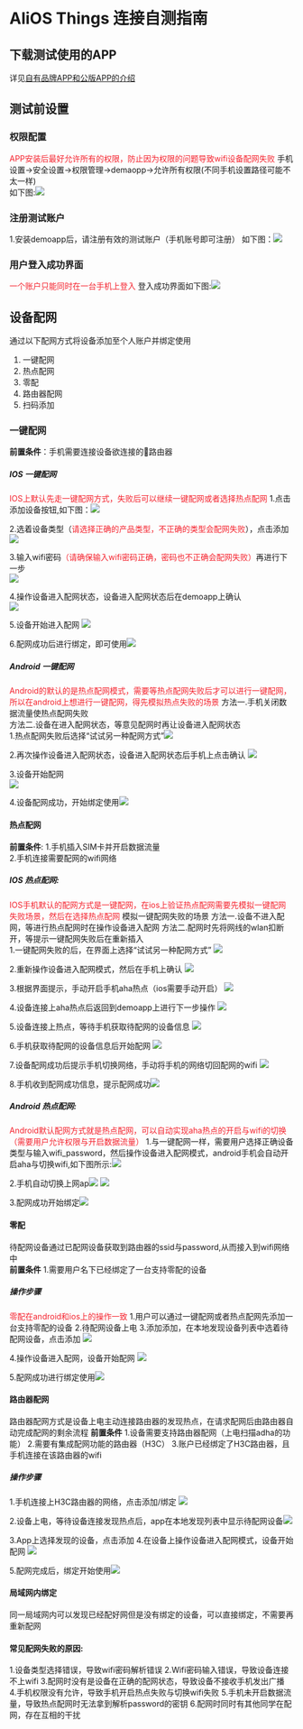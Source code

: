 # AliOS Things 连接自测指南

## 下载测试使用的APP 
详见[自有品牌APP和公版APP的介绍](https://living.aliyun.com/doc#muti-app.html)

## 测试前设置
### 权限配置
<span data-type="color" style="color:#F5222D;">APP安装后最好允许所有的权限，防止因为权限的问题导致wifi设备配网失败</span>
手机设置->安全设置->权限管理->demaopp->允许所有权限(不同手机设置路径可能不太一样)  
如下图:![](assets/awss_1.png)
### 注册测试账户
1.安装demoapp后，请注册有效的测试账户（手机账号即可注册）
如下图：![](assets/awss_2.png)

### 用户登入成功界面
<span data-type="color" style="color:#F5222D;">一个账户只能同时在一台手机上登入</span>
登入成功界面如下图:![](assets/awss_3.png)

## 设备配网
通过以下配网方式将设备添加至个人账户并绑定使用
1. 一键配网
2. 热点配网
3. 零配
4. 路由器配网
5. 扫码添加

### 一键配网
**前置条件**：手机需要连接设备欲连接的路由器
##### IOS 一键配网
<span data-type="color" style="color:#F5222D;">IOS上默认先走一键配网方式，失败后可以继续一键配网或者选择热点配网</span>
1.点击添加设备按钮,如下图：![](assets/awss_4.png)

2.选着设备类型（<span data-type="color" style="color:#F5222D;">请选择正确的产品类型，不正确的类型会配网失败</span>），点击添加  
![](assets/awss_5.png)

3.输入wifi密码<span data-type="color" style="color:#F5222D;">（请确保输入wifi密码正确，密码也不正确会配网失败）</span>再进行下一步   
![](assets/awss_6.png)

4.操作设备进入配网状态，设备进入配网状态后在demoapp上确认  
![](assets/awss_7.png)


5.设备开始进入配网
![](assets/awss_8.png)

6.配网成功后进行绑定，即可使用![](assets/awss_9.png)

##### Android 一键配网
<span data-type="color" style="color:#F5222D;">Android的默认的是热点配网模式，需要等热点配网失败后才可以进行一键配网，所以在android上想进行一键配网，得先模拟热点失败的场景</span>
方法一.手机关闭数据流量使热点配网失败  
方法二.设备在进入配网状态，等意见配网时再让设备进入配网状态   
 1.热点配网失败后选择“试试另一种配网方式”![](assets/awss_10.png)

 2.再次操作设备进入配网状态，设备进入配网状态后手机上点击确认 
![](assets/awss_11.png)

 3.设备开始配网  
![](assets/awss_12.png)

 4.设备配网成功，开始绑定使用![](assets/awss_13.png)

#### 热点配网
**前置条件**:
 1.手机插入SIM卡并开启数据流量  
 2.手机连接需要配网的wifi网络 
##### IOS 热点配网:
<span data-type="color" style="color:#F5222D;">IOS手机默认的配网方式是一键配网，在ios上验证热点配网需要先模拟一键配网失败场景，然后在选择热点配网</span>
模拟一键配网失败的场景
方法一.设备不进入配网，等进行热点配网时在操作设备进入配网
方法二.配网时先将网线的wlan扣断开，等提示一键配网失败后在重新插入  
 1.一键配网失败的后，在界面上选择“试试另一种配网方式”
![](assets/awss_14.png)

 2.重新操作设备进入配网模式，然后在手机上确认
![](assets/awss_15.png)


 3.根据界面提示，手动开启手机aha热点（ios需要手动开启）
![](assets/awss_16.png)

 4.设备连接上aha热点后返回到demoapp上进行下一步操作
![](assets/awss_17.png)

 5.设备连接上热点，等待手机获取待配网的设备信息
![](assets/awss_18.png)

 6.手机获取待配网的设备信息后开始配网
![](assets/awss_19.png)


 7.设备配网成功后提示手机切换网络，手动将手机的网络切回配网的wifi
![](assets/awss_20.png)

 8.手机收到配网成功信息，提示配网成功![](assets/awss_21.png)

##### Android 热点配网:
<span data-type="color" style="color:#F5222D;">Android默认配网方式就是热点配网，可以自动实现aha热点的开启与wifi的切换（需要用户允许权限与开启数据流量）</span>
 1.与一键配网一样，需要用户选择正确设备类型与输入wifi\_password，然后操作设备进入配网模式，android手机会自动开启aha与切换wifi,如下图所示:![](assets/awss_22.png)

2.手机自动切换上网ap![](assets/awss_23.png)
![](assets/awss_24.png)

3.配网成功开始绑定![](assets/awss_23.png)

#### 零配
待配网设备通过已配网设备获取到路由器的ssid与password,从而接入到wifi网络中  
**前置条件**
 1.需要用户名下已经绑定了一台支持零配的设备

##### 操作步骤
<span data-type="color" style="color:#F5222D;">零配在android和ios上的操作一致</span>
 1.用户可以通过一键配网或者热点配网先添加一台支持零配的设备
 2.待配网设备上电
 3.添加添加，在本地发现设备列表中选着待配网设备，点击添加
![](assets/awss_16.png)

 4.操作设备进入配网，设备开始配网
![](assets/awss_27.png)

 5.配网成功进行绑定使用![](assets/awss_28.png)

#### 路由器配网
路由器配网方式是设备上电主动连接路由器的发现热点，在请求配网后由路由器自动完成配网的剩余流程
**前置条件**
 1.设备需要支持路由器配网（上电扫描adha的功能）
 2.需要有集成配网功能的路由器（H3C）
 3.账户已经绑定了H3C路由器，且手机连接在该路由器的wifi
##### 操作步骤
 1.手机连接上H3C路由器的网络，点击添加/绑定
![](assets/awss_29.png)

 2.设备上电，等待设备连接发现热点后，app在本地发现列表中显示待配网设备![](assets/awss_30.png)

 3.App上选择发现的设备，点击添加
 4.在设备上操作设备进入配网模式，设备开始配网
![](assets/awss_31.png)

 5.配网完成后，绑定开始使用![](assets/awss_32.png)

#### 局域网内绑定
同一局域网内可以发现已经配好网但是没有绑定的设备，可以直接绑定，不需要再重新配网
#### 常见配网失败的原因:
 1.设备类型选择错误，导致wifi密码解析错误
 2.Wifi密码输入错误，导致设备连接不上wifi
 3.配网时没有是设备在正确的配网状态，导致设备不接收手机发出广播
 4.手机权限没有允许，导致手机开启热点失败与切换wifi失败
 5.手机未开启数据流量，导致热点配网时无法拿到解析password的密钥
 6.配网时同时有其他同学在配网，存在互相的干扰
